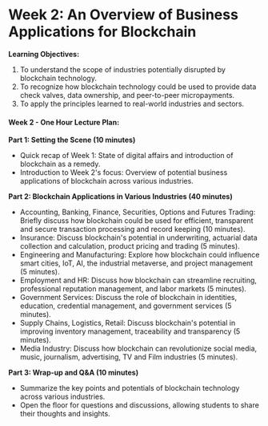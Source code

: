 # Week 2: An Overview of Business Applications for Blockchain

**Learning Objectives:**

1. To understand the scope of industries potentially disrupted by blockchain technology.
2. To recognize how blockchain technology could be used to provide data check valves, data ownership, and peer-to-peer micropayments.
3. To apply the principles learned to real-world industries and sectors.

#### Week 2 - One Hour Lecture Plan:

**Part 1: Setting the Scene (10 minutes)**

* Quick recap of Week 1: State of digital affairs and introduction of blockchain as a remedy.
* Introduction to Week 2's focus: Overview of potential business applications of blockchain across various industries.

**Part 2: Blockchain Applications in Various Industries (40 minutes)**

* Accounting, Banking, Finance, Securities, Options and Futures Trading: Briefly discuss how blockchain could be used for efficient, transparent and secure transaction processing and record keeping (10 minutes).
* Insurance: Discuss blockchain's potential in underwriting, actuarial data collection and calculation, product pricing and trading (5 minutes).
* Engineering and Manufacturing: Explore how blockchain could influence smart cities, IoT, AI, the industrial metaverse, and project management (5 minutes).
* Employment and HR: Discuss how blockchain can streamline recruiting, professional reputation management, and labor markets (5 minutes).
* Government Services: Discuss the role of blockchain in identities, education, credential management, and government services (5 minutes).
* Supply Chains, Logistics, Retail: Discuss blockchain's potential in improving inventory management, traceability and transparency (5 minutes).
* Media Industry: Discuss how blockchain can revolutionize social media, music, journalism, advertising, TV and Film industries (5 minutes).

**Part 3: Wrap-up and Q\&A (10 minutes)**

* Summarize the key points and potentials of blockchain technology across various industries.
* Open the floor for questions and discussions, allowing students to share their thoughts and insights.

###
